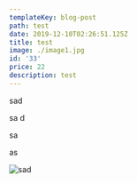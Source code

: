 ```yaml
---
templateKey: blog-post
path: test
date: 2019-12-10T02:26:51.125Z
title: test
image: ./image1.jpg
id: '33'
price: 22
description: test
---
```

sad 

sa d

sa 

as

![sad ](/images/informationstechnologie.svg "as da")
